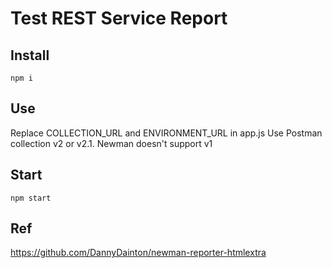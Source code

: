 # Test REST Service Report

## Install

`npm i`

## Use

Replace COLLECTION_URL and ENVIRONMENT_URL in app.js
Use Postman collection v2 or v2.1. Newman doesn't support v1

## Start

`npm start`

## Ref

https://github.com/DannyDainton/newman-reporter-htmlextra